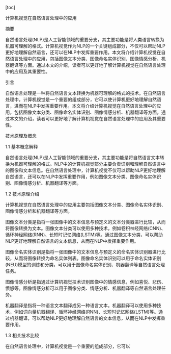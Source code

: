 
[toc]                    
                
                
计算机视觉在自然语言处理中的应用

摘要

自然语言处理(NLP)是人工智能领域的重要分支，其主要功能是将人类语言转换为机器可理解的格式。计算机视觉作为NLP的一个关键组成部分，不仅可以帮助NLP更好地理解自然语言，还可以在NLP中发挥重要作用。本文将介绍计算机视觉在自然语言处理中的应用，包括图像文本分类、图像命名实体识别、图像情感分析、机器翻译等方面。通过本文的介绍，读者可以更好地了解计算机视觉在自然语言处理中的应用及其重要性。

引言

自然语言处理是一种将自然语言文本转换为机器可理解的格式的技术。在自然语言处理中，计算机视觉是一个重要的组成部分，它可以使计算机更好地理解自然语言，进而在NLP中发挥重要作用。本文将介绍计算机视觉在自然语言处理中的应用，包括图像文本分类、图像命名实体识别、图像情感分析、机器翻译等方面。通过本文的介绍，读者可以更好地了解计算机视觉在自然语言处理中的应用及其重要性。

技术原理及概念

1.1 基本概念解释

自然语言处理(NLP)是人工智能领域的重要分支，其主要功能是将自然语言文本转换为机器可理解的格式。NLP中的计算机视觉部分主要负责识别和理解自然语言中的图像和文本信息。在自然语言处理中，计算机视觉不仅可以帮助NLP更好地理解自然语言，还可以在NLP中发挥重要作用，例如图像文本分类、图像命名实体识别、图像情感分析、机器翻译等方面。

1.2 技术原理介绍

计算机视觉在自然语言处理中的应用主要包括图像文本分类、图像命名实体识别、图像情感分析和机器翻译等方面。

图像文本分类是指将一张图像中的文本信息与预定义的文本分类器进行比较，从而将图像转换为文本。图像文本分类可以使用多种技术，例如卷积神经网络(CNN)、循环神经网络(RNN)、长短时记忆网络(LSTM)等。通过图像文本分类，可以帮助NLP更好地理解自然语言的文本信息，从而在NLP中发挥重要作用。

图像命名实体识别是指将一张图像中的文本信息与预定义的命名实体识别器进行比较，从而将图像转换为命名实体列表。图像命名实体识别可以用于命名实体识别(NEU)模型的训练和分类，可以用于图像命名实体识别、机器翻译等自然语言处理任务。

图像情感分析是指通过计算机视觉技术识别图像中的情感信息，例如喜悦、悲伤、愤怒等。图像情感分析可以用于图像分类、情感分析、机器翻译等自然语言处理任务。

机器翻译是指将一种语言文本翻译成另一种语言文本。机器翻译可以使用多种技术，例如词向量机器翻译、循环神经网络(RNN)、长短时记忆网络(LSTM)等。通过机器翻译，可以帮助NLP更好地理解自然语言的文本信息，从而在NLP中发挥重要作用。

1.3 相关技术比较

在自然语言处理中，计算机视觉是一个重要的组成部分，它可以

